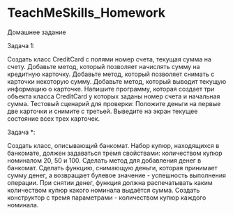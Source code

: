 # TeachMeSkills_Homework

Домашнее задание

Задача 1:

Создать класс CreditCard c полями номер счета, текущая сумма на счету. Добавьте
метод, который позволяет начислять сумму на кредитную карточку. Добавьте метод,
который позволяет снимать с карточки некоторую сумму. Добавьте метод, который
выводит текущую информацию о карточке. Напишите программу, которая создает три
объекта класса CreditCard у которых заданы номер счета и начальная сумма.
Тестовый сценарий для проверки: Положите деньги на первые две карточки и снимите с
третьей. Выведите на экран текущее состояние всех трех карточек.

Задача *:

Создать класс, описывающий банкомат. Набор купюр, находящихся в банкомате, должен
задаваться тремя свойствами: количеством купюр номиналом 20, 50 и 100. Сделать
метод для добавления денег в банкомат. Сделать функцию, снимающую деньги, которая
принимает сумму денег, а возвращает булевое значение - успешность выполнения
операции. При снятии денег, функция должна распечатывать каким количеством купюр
какого номинала выдаётся сумма. Создать конструктор с тремя параметрами -
количеством купюр каждого номинала.
